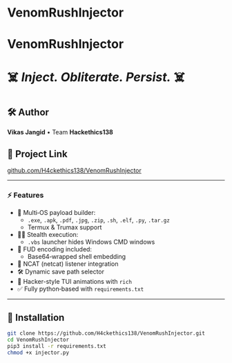 # VenomRushInjector







#                     VenomRushInjector
#              ☠️ *Inject. Obliterate. Persist.* ☠️
#
## 🛠️ Author
**Vikas Jangid** • Team **Hackethics138**

## 📜 Project Link  
[github.com/H4ckethics138/VenomRushInjector](https://github.com/H4ckethics138/VenomRushInjector)

---

### ⚡ Features

- 🎯 Multi‑OS payload builder:
  - `.exe`, `.apk`, `.pdf`, `.jpg`, `.zip`, `.sh`, `.elf`, `.py`, `.tar.gz`  
  - Termux & Trumax support  
- 🕵️‍♂️ Stealth execution:
  - `.vbs` launcher hides Windows CMD windows  
- 🔐 FUD encoding included:
  - Base64‑wrapped shell embedding  
- 🧩 NCAT (netcat) listener integration  
- 🛠️ Dynamic save path selector  
- 🚦 Hacker-style TUI animations with `rich`  
- ✅ Fully python‑based with `requirements.txt`

---

## 🚀 Installation

```bash
git clone https://github.com/H4ckethics138/VenomRushInjector.git
cd VenomRushInjector
pip3 install -r requirements.txt
chmod +x injector.py
